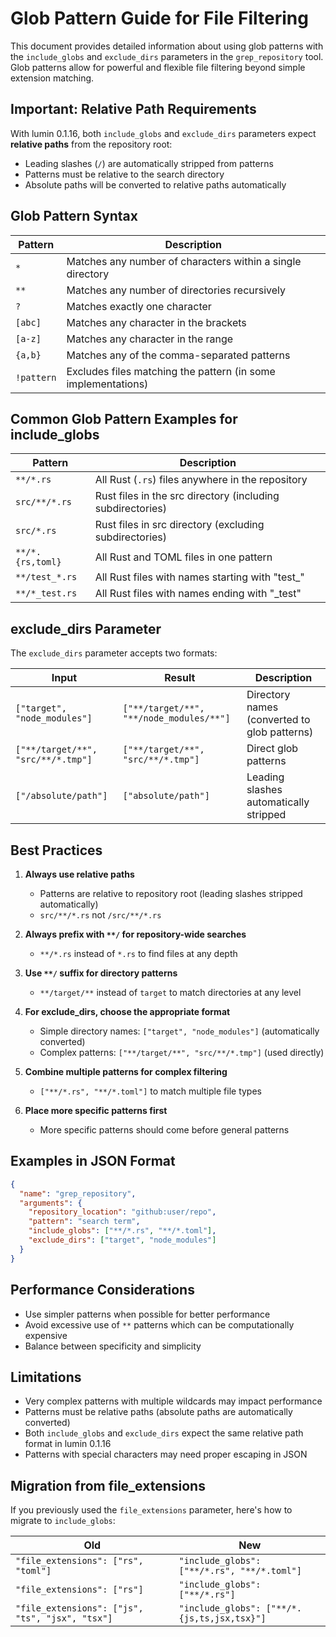 # Glob Pattern Guide for File Filtering

This document provides detailed information about using glob patterns with the `include_globs` and `exclude_dirs` parameters in the `grep_repository` tool. Glob patterns allow for powerful and flexible file filtering beyond simple extension matching.

## Important: Relative Path Requirements

With lumin 0.1.16, both `include_globs` and `exclude_dirs` parameters expect **relative paths** from the repository root:

- Leading slashes (`/`) are automatically stripped from patterns
- Patterns must be relative to the search directory
- Absolute paths will be converted to relative paths automatically

## Glob Pattern Syntax

| Pattern | Description |
|---------|-------------|
| `*` | Matches any number of characters within a single directory |
| `**` | Matches any number of directories recursively |
| `?` | Matches exactly one character |
| `[abc]` | Matches any character in the brackets |
| `[a-z]` | Matches any character in the range |
| `{a,b}` | Matches any of the comma-separated patterns |
| `!pattern` | Excludes files matching the pattern (in some implementations) |

## Common Glob Pattern Examples for include_globs

| Pattern | Description |
|---------|-------------|
| `**/*.rs` | All Rust (`.rs`) files anywhere in the repository |
| `src/**/*.rs` | Rust files in the src directory (including subdirectories) |
| `src/*.rs` | Rust files in src directory (excluding subdirectories) |
| `**/*.{rs,toml}` | All Rust and TOML files in one pattern |
| `**/test_*.rs` | All Rust files with names starting with "test_" |
| `**/*_test.rs` | All Rust files with names ending with "_test" |

## exclude_dirs Parameter

The `exclude_dirs` parameter accepts two formats:

| Input | Result | Description |
|-------|--------|-------------|
| `["target", "node_modules"]` | `["**/target/**", "**/node_modules/**"]` | Directory names (converted to glob patterns) |
| `["**/target/**", "src/**/*.tmp"]` | `["**/target/**", "src/**/*.tmp"]` | Direct glob patterns |
| `["/absolute/path"]` | `["absolute/path"]` | Leading slashes automatically stripped |

## Best Practices

1. **Always use relative paths**
   - Patterns are relative to repository root (leading slashes stripped automatically)
   - `src/**/*.rs` not `/src/**/*.rs`

2. **Always prefix with `**/` for repository-wide searches**
   - `**/*.rs` instead of `*.rs` to find files at any depth

3. **Use `**/` suffix for directory patterns**
   - `**/target/**` instead of `target` to match directories at any level

4. **For exclude_dirs, choose the appropriate format**
   - Simple directory names: `["target", "node_modules"]` (automatically converted)
   - Complex patterns: `["**/target/**", "src/**/*.tmp"]` (used directly)

5. **Combine multiple patterns for complex filtering**
   - `["**/*.rs", "**/*.toml"]` to match multiple file types

6. **Place more specific patterns first**
   - More specific patterns should come before general patterns

## Examples in JSON Format

```json
{
  "name": "grep_repository",
  "arguments": {
    "repository_location": "github:user/repo",
    "pattern": "search term",
    "include_globs": ["**/*.rs", "**/*.toml"],
    "exclude_dirs": ["target", "node_modules"]
  }
}
```

## Performance Considerations

- Use simpler patterns when possible for better performance
- Avoid excessive use of `**` patterns which can be computationally expensive
- Balance between specificity and simplicity

## Limitations

- Very complex patterns with multiple wildcards may impact performance
- Patterns must be relative paths (absolute paths are automatically converted)
- Both `include_globs` and `exclude_dirs` expect the same relative path format in lumin 0.1.16
- Patterns with special characters may need proper escaping in JSON

## Migration from file_extensions

If you previously used the `file_extensions` parameter, here's how to migrate to `include_globs`:

| Old | New |
|-----|-----|
| `"file_extensions": ["rs", "toml"]` | `"include_globs": ["**/*.rs", "**/*.toml"]` |
| `"file_extensions": ["rs"]` | `"include_globs": ["**/*.rs"]` |
| `"file_extensions": ["js", "ts", "jsx", "tsx"]` | `"include_globs": ["**/*.{js,ts,jsx,tsx}"]` |